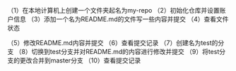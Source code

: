 （1）在本地计算机上创建一个文件夹起名为my-repo
（2）初始化仓库并设置账户信息
（3）添加一个名为README.md的文件写一些内容并提交
（4）查看文件状态

（5）修改README.md内容并提交
（6）查看提交记录
（7）创建名为test的分支
（8）切换到test分支并对README.md的内容进行修改并提交
（9）将test分支的更改合并到master分支
（10）查看提交记录